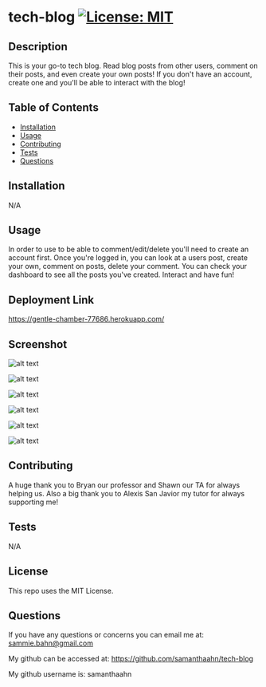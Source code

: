 # tech-blog [![License: MIT](https://img.shields.io/badge/License-MIT-yellow.svg)](https://opensource.org/licenses/MIT)


## Description
This is your go-to tech blog. Read blog posts from other users, comment on their posts, and even create your own posts! If you don't have an account, create one and you'll be able to interact with the blog!


## Table of Contents
- [Installation](#installation)
- [Usage](#usage)
- [Contributing](#contributing)
- [Tests](#tests)
- [Questions](#questions)

## Installation
N/A

## Usage
In order to use to be able to comment/edit/delete you'll need to create an account first. Once you're logged in, you can look at a users post, create your own, comment on posts, delete your comment. You can check your dashboard to see all the posts you've created. Interact and have fun! 

## Deployment Link
https://gentle-chamber-77686.herokuapp.com/

## Screenshot
![alt text](./public/images/Screenshot%202023-05-09%20at%208.59.48%20PM.png)

![alt text](./public/images/Screenshot%202023-05-09%20at%208.59.56%20PM.png)

![alt text](./public/images/Screenshot%202023-05-09%20at%209.00.05%20PM.png)

![alt text](./public/images/Screenshot%202023-05-09%20at%209.00.17%20PM.png)

![alt text](./public/images/Screenshot%202023-05-09%20at%209.00.24%20PM.png)

![alt text](./public/images/Screenshot%202023-05-09%20at%209.00.36%20PM.png)


## Contributing
A huge thank you to Bryan our professor and Shawn our TA for always helping us. Also a big thank you to Alexis San Javior my tutor for always supporting me! 

## Tests
N/A

## License
This repo uses the MIT License. 

## Questions
If you have any questions or concerns you can email me at: sammie.bahn@gmail.com

My github can be accessed at: https://github.com/samanthaahn/tech-blog

My github username is: samanthaahn

